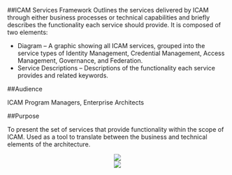 ##ICAM Services Framework
Outlines the services delivered by ICAM through either business processes or technical capabilities and briefly describes the functionality each service should provide. It is composed of two elements:

* Diagram – A graphic showing all ICAM services, grouped into the service types of Identity Management, 
Credential Management, Access Management, Governance, and Federation.
* Service Descriptions – Descriptions of the functionality each service provides and related keywords.

##Audience

ICAM Program Managers, Enterprise Architects

##Purpose

To present the set of services that provide functionality within the scope of ICAM. Used as a tool to translate between the business and technical elements of the architecture.

<div style="text-align:center"><img src="../../img/ServicesFramework.png"/></div>
<div style="text-align:center"><img src="../../img/ServicesDescriptions.png"/></div>

